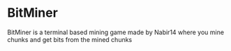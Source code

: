 # BitMiner
BitMiner is a terminal based mining game made by Nabir14 where you mine chunks and get bits from the mined chunks

